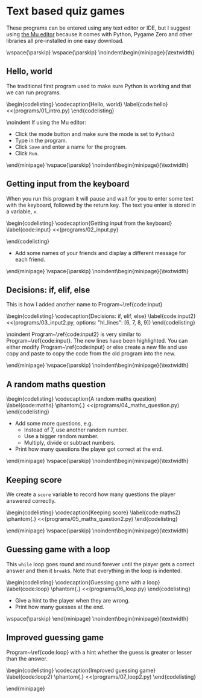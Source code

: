 # Text based quiz games

These programs can be entered using any text editor or IDE, but I suggest using [the Mu editor](https://codewith.mu/)
because it comes with Python, Pygame Zero and other libraries all pre-installed in one easy download.

\vspace{\parskip}
\vspace{\parskip}
\noindent\begin{minipage}{\textwidth}

## Hello, world

The traditional first program used to make sure Python is working and that we can run programs. 

\begin{codelisting}
\codecaption{Hello, world}
\label{code:hello}
<<(programs/01_intro.py)
\end{codelisting}

\noindent If using the Mu editor:

* Click the mode button and make sure the mode is set to `Python3`
* Type in the program. 
* Click `Save` and enter a name for the program.
* Click `Run`.

\end{minipage}
\vspace{\parskip}
\noindent\begin{minipage}{\textwidth}

## Getting input from the keyboard

When you run this program it will pause and wait for you to enter some
text with the keyboard, followed by the return key. The text you enter
is stored in a variable, `x`.

\begin{codelisting}
\codecaption{Getting input from the keyboard}
\label{code:input}
<<(programs/02_input.py)

\end{codelisting}

* Add some names of your friends and display a different message for each friend.

\end{minipage}
\vspace{\parskip}
\noindent\begin{minipage}{\textwidth}

## Decisions: if, elif, else

This is how I added another name to  Program~\ref{code:input}

\begin{codelisting}
\codecaption{Decisions: if, elif, else}
\label{code:input2}
<<(programs/03_input2.py, options: "hl_lines": [6, 7, 8, 9])
\end{codelisting}

\noindent Program~\ref{code:input2} is very similar to Program~\ref{code:input}. The new lines have been highlighted.  You can either modify Program~\ref{code:input} or else create
a new file and use copy and paste to copy the code from the old program into the new.

\end{minipage}
\vspace{\parskip}
\noindent\begin{minipage}{\textwidth}

## A random maths question

\begin{codelisting}
\codecaption{A random maths question}
\label{code:maths}
\phantom{.}
<<(programs/04_maths_question.py)
\end{codelisting}

* Add some more questions, e.g.
   * Instead of 7, use another random number.
   * Use a bigger random number.
   * Multiply, divide or subtract numbers.
* Print how many questions the player got correct at the end.

\end{minipage}
\vspace{\parskip}
\noindent\begin{minipage}{\textwidth}

## Keeping score

We create a `score` variable to record how many questions the player answered correctly.

\begin{codelisting}
\codecaption{Keeping score}
\label{code:maths2}
\phantom{.}
<<(programs/05_maths_question2.py)
\end{codelisting}

\end{minipage}
\vspace{\parskip}
\noindent\begin{minipage}{\textwidth}

## Guessing game with a loop
 
This `while` loop goes round and round forever until the player gets a correct
answer and then it `break`s.  Note that everything in the loop is indented.
 
\begin{codelisting}
\codecaption{Guessing game with a loop}
\label{code:loop}
\phantom{.}
<<(programs/06_loop.py)
\end{codelisting}

* Give a hint to the player when they are wrong.
* Print how many guesses at the end.

\vspace{\parskip}
\end{minipage}
\noindent\begin{minipage}{\textwidth}

## Improved guessing game

Program~\ref{code:loop} with a hint whether the guess is greater or lesser than the answer.

\begin{codelisting}
\codecaption{Improved guessing game}
\label{code:loop2}
\phantom{.}
<<(programs/07_loop2.py)
\end{codelisting}

\end{minipage}
